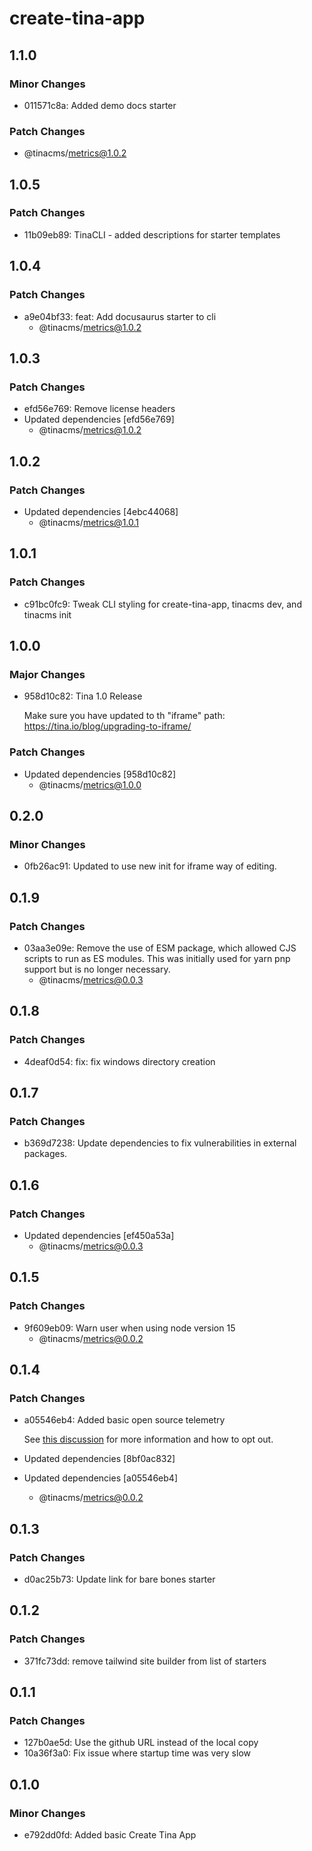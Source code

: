# create-tina-app

## 1.1.0

### Minor Changes

- 011571c8a: Added demo docs starter

### Patch Changes

- @tinacms/metrics@1.0.2

## 1.0.5

### Patch Changes

- 11b09eb89: TinaCLI - added descriptions for starter templates

## 1.0.4

### Patch Changes

- a9e04bf33: feat: Add docusaurus starter to cli
  - @tinacms/metrics@1.0.2

## 1.0.3

### Patch Changes

- efd56e769: Remove license headers
- Updated dependencies [efd56e769]
  - @tinacms/metrics@1.0.2

## 1.0.2

### Patch Changes

- Updated dependencies [4ebc44068]
  - @tinacms/metrics@1.0.1

## 1.0.1

### Patch Changes

- c91bc0fc9: Tweak CLI styling for create-tina-app, tinacms dev, and tinacms init

## 1.0.0

### Major Changes

- 958d10c82: Tina 1.0 Release

  Make sure you have updated to th "iframe" path: https://tina.io/blog/upgrading-to-iframe/

### Patch Changes

- Updated dependencies [958d10c82]
  - @tinacms/metrics@1.0.0

## 0.2.0

### Minor Changes

- 0fb26ac91: Updated to use new init for iframe way of editing.

## 0.1.9

### Patch Changes

- 03aa3e09e: Remove the use of ESM package, which allowed CJS scripts to run as ES modules. This was initially used for yarn pnp support but is no longer necessary.
  - @tinacms/metrics@0.0.3

## 0.1.8

### Patch Changes

- 4deaf0d54: fix: fix windows directory creation

## 0.1.7

### Patch Changes

- b369d7238: Update dependencies to fix vulnerabilities in external packages.

## 0.1.6

### Patch Changes

- Updated dependencies [ef450a53a]
  - @tinacms/metrics@0.0.3

## 0.1.5

### Patch Changes

- 9f609eb09: Warn user when using node version 15
  - @tinacms/metrics@0.0.2

## 0.1.4

### Patch Changes

- a05546eb4: Added basic open source telemetry

  See [this discussion](https://github.com/tinacms/tinacms/discussions/2451) for more information and how to opt out.

- Updated dependencies [8bf0ac832]
- Updated dependencies [a05546eb4]
  - @tinacms/metrics@0.0.2

## 0.1.3

### Patch Changes

- d0ac25b73: Update link for bare bones starter

## 0.1.2

### Patch Changes

- 371fc73dd: remove tailwind site builder from list of starters

## 0.1.1

### Patch Changes

- 127b0ae5d: Use the github URL instead of the local copy
- 10a36f3a0: Fix issue where startup time was very slow

## 0.1.0

### Minor Changes

- e792dd0fd: Added basic Create Tina App
